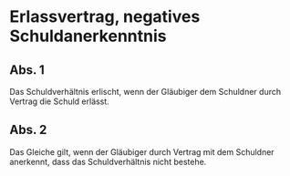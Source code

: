 # Erlassvertrag, negatives Schuldanerkenntnis



## Abs. 1

 Das Schuldverhältnis erlischt, wenn der Gläubiger dem Schuldner durch Vertrag die Schuld erlässt.

## Abs. 2

 Das Gleiche gilt, wenn der Gläubiger durch Vertrag mit dem Schuldner anerkennt, dass das Schuldverhältnis nicht bestehe. 

